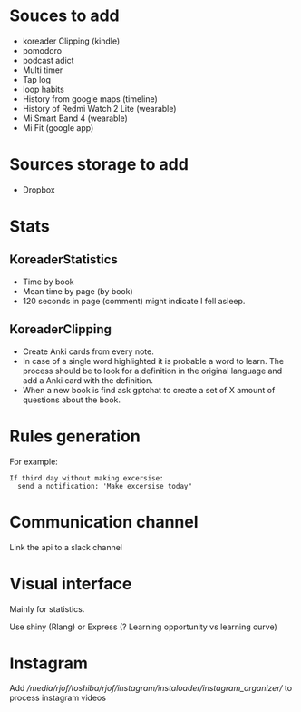# Souces to add
- koreader Clipping (kindle)
- pomodoro
- podcast adict
- Multi timer
- Tap log
- loop habits
- History from google maps (timeline)
- History of Redmi Watch 2 Lite (wearable)
- Mi Smart Band 4 (wearable)
- Mi Fit (google app)

# Sources storage to add
 - Dropbox

# Stats
## KoreaderStatistics
  - Time by book
  - Mean time by page (by book)
  - 120 seconds in page (comment) might indicate I fell asleep.
## KoreaderClipping
  - Create Anki cards from every note.
  - In case of a single word highlighted it is probable a word to learn. The process should be to look for a definition in the original language and add a Anki card with the definition.
  - When a new book is find ask gptchat to create a set of X amount of questions about the book.
  
# Rules generation
 For example:
 ```
 If third day without making excersise:
   send a notification: 'Make excersise today"
   ```
# Communication channel
Link the api to a slack channel

# Visual interface
Mainly for statistics.

Use shiny (Rlang) or Express (? Learning opportunity vs learning curve)

# Instagram
Add */media/rjof/toshiba/rjof/instagram/instaloader/instagram_organizer/* to process instagram videos
